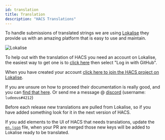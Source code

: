 ```yaml
---
id: translation
title: Translation
description: "HACS Translations"
---
```


To handle submissions of translated strings we are using [Lokalise](https://lokalise.com) they provide us with an amazing platform that is easy to use and maintain.

![Lokalise](/assets/images/external/lokalise_overview.png)

To help out with the translation of HACS you need an account on Lokalise, the easiest way to get one is to [click here](https://lokalise.com/login/) then select "Log in with GitHub".

When you have created your account [click here to join the HACS project on Lokalise](https://lokalise.com/public/854515055f679055040b37.42677693/).

If you are unsure on how to proceed their documentation is really good, and you can [find that here](https:/.lokalise.com/en/). Or send me a message @ [discord](https://discord.gg/apgchf8) (username: `ludeeus#4212`)

Before each release new translations are pulled from Lokalise, so if you have added something look for it in the next version of HACS.

If you add elements to the UI of HACS that needs translations, update the [`en.json`](https://github.com/hacs/frontend/blob/master/src/localize/languages/en.json) file, when your PR are merged those new keys will be added to Lokalise ready to be translated.
